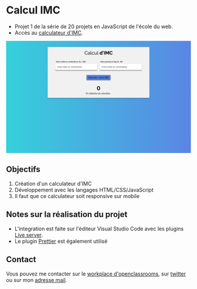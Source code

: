 # Calcul IMC

-   Projet 1 de la série de 20 projets en JavaScript de l'école du web.
-   Accès au [calculateur d'IMC](https://vincetalgorn.github.io/VinceTalgorn_EDW_P1_Calcul_IMC/).

![screenshot du site](./images/Accueil_Descktop.png)

## Objectifs

1. Création d'un calculateur d'IMC
2. Développement avec les langages HTML/CSS/JavaScript
3. Il faut que ce calculateur soit responsive sur mobile

## Notes sur la réalisation du projet

-   L'integration est faite sur l'éditeur Visual Studio Code avec les plugins [Live server](https://marketplace.visualstudio.com/items?itemName=ritwickdey.LiveServer).
-   Le plugin [Prettier](https://marketplace.visualstudio.com/items?itemName=esbenp.prettier-vscode) est également utilisé

## Contact

Vous pouvez me contacter sur le [workplace d'openclassrooms](https://openclassrooms.workplace.com/profile.php?id=100081178936136), sur [twitter](https://twitter.com/TalgornVincent) ou sur mon [adresse mail](mailto:talgorn.v@gmail.com).
